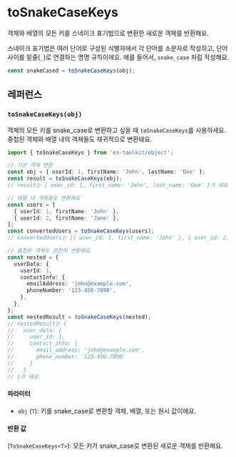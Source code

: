 # toSnakeCaseKeys

객체와 배열의 모든 키를 스네이크 표기법으로 변환한 새로운 객체를 반환해요.

스네이크 표기법은 여러 단어로 구성된 식별자에서 각 단어를 소문자로 작성하고, 단어 사이를 밑줄(`_`)로 연결하는 명명 규칙이에요. 예를 들어서, `snake_case` 처럼 작성해요.

```typescript
const snakeCased = toSnakeCaseKeys(obj);
```

## 레퍼런스

### `toSnakeCaseKeys(obj)`

객체의 모든 키를 snake_case로 변환하고 싶을 때 `toSnakeCaseKeys`를 사용하세요. 중첩된 객체와 배열 내의 객체들도 재귀적으로 변환돼요.

```typescript
import { toSnakeCaseKeys } from 'es-toolkit/object';

// 기본 객체 변환
const obj = { userId: 1, firstName: 'John', lastName: 'Doe' };
const result = toSnakeCaseKeys(obj);
// result는 { user_id: 1, first_name: 'John', last_name: 'Doe' }가 돼요

// 배열 내 객체들도 변환해요
const users = [
  { userId: 1, firstName: 'John' },
  { userId: 2, firstName: 'Jane' },
];
const convertedUsers = toSnakeCaseKeys(users);
// convertedUsers는 [{ user_id: 1, first_name: 'John' }, { user_id: 2, first_name: 'Jane' }]가 돼요

// 중첩된 객체도 완전히 변환돼요
const nested = {
  userData: {
    userId: 1,
    contactInfo: {
      emailAddress: 'john@example.com',
      phoneNumber: '123-456-7890',
    },
  },
};
const nestedResult = toSnakeCaseKeys(nested);
// nestedResult는 {
//   user_data: {
//     user_id: 1,
//     contact_info: {
//       email_address: 'john@example.com',
//       phone_number: '123-456-7890'
//     }
//   }
// }가 돼요
```

#### 파라미터

- `obj` (`T`): 키를 snake_case로 변환할 객체, 배열, 또는 원시 값이에요.

#### 반환 값

(`ToSnakeCaseKeys<T>`): 모든 키가 snake_case로 변환된 새로운 객체를 반환해요.

